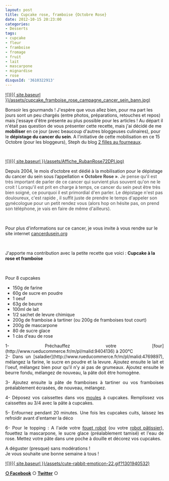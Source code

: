 ```yaml
---
layout: post
title: Cupcake rose, framboise {Octobre Rose}
date: 2012-10-15 20:23:00
categories: 
- Desserts
tags: 
- cupcake
- fleur
- framboise
- fromage
- fruit
- lait
- mascarpone
- mignardise
- rose
disqusId: '3610322913'
---
```


[![]({{ site.baseurl }}/assets/cupcake_framboise_rose_campagne_cancer_sein_bann.jpg)](http://4.bp.blogspot.com/-eSSoAurTpGU/UHxh9ORy3fI/AAAAAAAAEzg/CGH1WvEFuqU/s1600/cupcake_framboise_rose_campagne_cancer_sein_bann.jpg)

Bonsoir les gourmands ! J'espère que vous allez bien, pour ma part les jours sont un peu chargés (entre photos, préparations, retouches et repos) mais j'essaye d'être présente au plus possible pour les articles ! Au départ il n'était pas question de vous présenter cette recette, mais j'ai décidé de me **mobiliser** en ce jour (avec beaucoup d'autres bloggeuses culinaires), pour le **dépistage du cancer du sein**. A l'initiative de cette mobilisation en ce 15 Octobre (pour les bloggeurs), Steph du blog [2 filles au fourneaux](http://2fillesofourneau.over-blog.com/).

<span style="line-height: 16px; white-space: pre-wrap;"> </span>

[![]({{ site.baseurl }}/assets/Affiche_RubanRose72DPI.jpg)](http://4.bp.blogspot.com/-LtF-OYTaq-U/UHxb8NNNQSI/AAAAAAAAEzM/V1FtVylNYek/s1600/Affiche_RubanRose72DPI.jpg)

    

<span style="font-family: inherit;">Depuis 2004, le mois d’octobre est dédié à la mobilisation pour le dépistage du cancer du sein sous l’appellation <span style="color: #444444;">**« Octobre Rose »**. Je pense qu'il est très important de parler de ce cancer qui survient plus souvent qu'on ne le croit ! Lorsqu'il est prit en charge à temps, ce cancer du sein peut être très bien soigné, ce pourquoi il est primordial d'en parler. Le dépistage n'est pas douloureux, c'est rapide , il suffit juste de prendre le temps d'appeler son gynécologue pour un petit rendez vous (alors hop on hésite pas, on prend son téléphone, je vais en faire de même d'ailleurs).</span></span>

 

Pour plus d'informations sur ce cancer, je vous invite à vous rendre sur le site internet [cancerdusein.org](http://www.cancerdusein.org/)

 

J'apporte ma contribution avec la petite recette que voici : **Cupcake à la rose et framboise**

 

<span style="line-height: 16px; white-space: pre-wrap;"><span style="color: #444444;"></span></span>



Pour 8 cupcakes

- 150g de farine  
- 60g de sucre en poudre  
- 1 oeuf  
- 63g de beurre  
- 100ml de lait  
- 1/2 sachet de levure chimique  
- 200g de framboise à tartiner (ou 200g de framboises tout court)  
- 200g de mascarpone  
- 80 de sucre glace  
- 1 càs d'eau de rose



<div style="text-align: justify;">1- Préchauffez votre [four](http://www.rueducommerce.fr/m/pl/malid:9404136) à 200°C

<div style="text-align: justify;">2- Dans un [saladier](http://www.rueducommerce.fr/m/pl/malid:4769897), mélangez la farine, le sucre en poudre et la levure. Ajoutez ensuite le lait et l'oeuf, mélangez bien pour qu'il n'y ai pas de grumeaux. Ajoutez ensuite le beurre fondu, mélangez de nouveau, la pâte doit être homogène.

3- Ajoutez ensuite la pâte de framboises à tartiner ou vos framboises préalablement écrasées, de nouveau, mélangez.

4- Déposez vos caissettes dans vos [moules](http://www.rueducommerce.fr/m/pl/malid:5325292) à cupcakes. Remplissez vos caissettes au 3/4 avec la pâte à cupcakes.

5- Enfournez pendant 20 minutes. Une fois les cupcakes cuits, laissez les refroidir avant d'entamer la déco

6- Pour le topping : A l'aide votre [fouet robot](http://www.rueducommerce.fr/m/pl/malid:15123482) (ou votre [robot pâtissier](http://www.rueducommerce.fr/index/robot%20patissier)), fouettez la mascarpone, le sucre glace (préalablement tamisé) et l'eau de rose. Mettez votre pâte dans une poche à douille et décorez vos cupcakes.



</div>

</div>

A déguster (presque) sans modérations !  
Je vous souhaite une bonne semaine à tous !

[![]({{ site.baseurl }}/assets/cute-rabbit-emoticon-22.gif?1301940532)](http://emoticoner.com/files/emoticons/cute_rabbit/cute-rabbit-emoticon-22.gif?1301940532)

[**○<span style="font-size: xx-small; margin: 0px; outline: 0px; padding: 0px;"><span style="font-family: Arial, Helvetica, sans-serif; margin: 0px; outline: 0px; padding: 0px;"> </span></span>Facebook**](https://www.facebook.com/pages/CroKMou/148093255259077) ○ [**Twitter**](https://twitter.com/Crokmou) ○